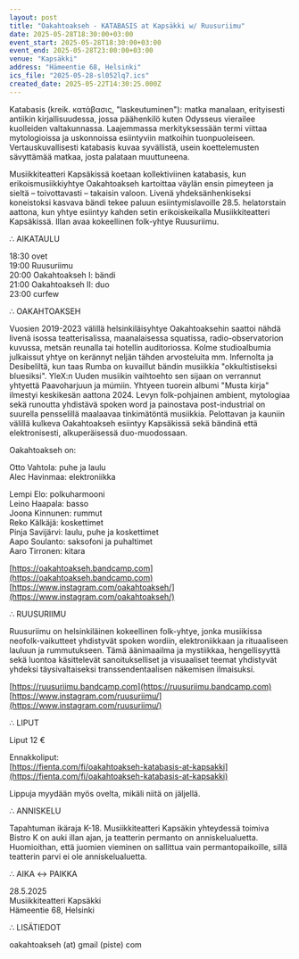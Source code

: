 ```yaml
---
layout: post
title: "Oakahtoakseh - KATABASIS at Kapsäkki w/ Ruusuriimu"
date: 2025-05-28T18:30:00+03:00
event_start: 2025-05-28T18:30:00+03:00
event_end: 2025-05-28T23:00:00+03:00
venue: "Kapsäkki"
address: "Hämeentie 68, Helsinki"
ics_file: "2025-05-28-sl052lq7.ics"
created_date: 2025-05-22T14:30:25.000Z
---
```


Katabasis (kreik. κατάβασις, "laskeutuminen"): matka manalaan, erityisesti antiikin kirjallisuudessa, jossa päähenkilö kuten Odysseus vierailee kuolleiden valtakunnassa. Laajemmassa merkityksessään termi viittaa mytologioissa ja uskonnoissa esiintyviin matkoihin tuonpuoleiseen. Vertauskuvallisesti katabasis kuvaa syvällistä, usein koettelemusten sävyttämää matkaa, josta palataan muuttuneena.  
  
Musiikkiteatteri Kapsäkissä koetaan kollektiviinen katabasis, kun erikoismusiikkiyhtye Oakahtoakseh kartoittaa väylän ensin pimeyteen ja sieltä – toivottavasti – takaisin valoon. Livenä yhdeksänhenkiseksi koneistoksi kasvava bändi tekee paluun esiintymislavoille 28.5. helatorstain aattona, kun yhtye esiintyy kahden setin erikoiskeikalla Musiikkiteatteri Kapsäkissä. Illan avaa kokeellinen folk-yhtye Ruusuriimu.  
  
∴ AIKATAULU  
  
18:30 ovet  
19:00 Ruusuriimu  
20:00 Oakahtoakseh I: bändi  
21:00 Oakahtoakseh II: duo  
23:00 curfew  
  
∴ OAKAHTOAKSEH  
  
Vuosien 2019-2023 välillä helsinkiläisyhtye Oakahtoaksehin saattoi nähdä livenä isossa teatterisalissa, maanalaisessa squatissa, radio-observatorion kuvussa, metsän reunalla tai hotellin auditoriossa. Kolme studioalbumia julkaissut yhtye on kerännyt neljän tähden arvosteluita mm. Infernolta ja Desibeliltä, kun taas Rumba on kuvaillut bändin musiikkia "okkultistiseksi bluesiksi". YleX:n Uuden musiikin vaihtoehto sen sijaan on verrannut yhtyettä Paavoharjuun ja múmiin. Yhtyeen tuorein albumi "Musta kirja" ilmestyi keskikesän aattona 2024. Levyn folk-pohjainen ambient, mytologiaa sekä runoutta yhdistävä spoken word ja painostava post-industrial on suurella pensselillä maalaavaa tinkimätöntä musiikkia. Pelottavan ja kauniin välillä kulkeva Oakahtoakseh esiintyy Kapsäkissä sekä bändinä että elektronisesti, alkuperäisessä duo-muodossaan.  
  
Oakahtoakseh on:  
  
Otto Vahtola: puhe ja laulu  
Alec Havinmaa: elektroniikka  
  
Lempi Elo: polkuharmooni  
Leino Haapala: basso  
Joona Kinnunen: rummut  
Reko Kälkäjä: koskettimet  
Pinja Savijärvi: laulu, puhe ja koskettimet  
Aapo Soulanto: saksofoni ja puhaltimet  
Aaro Tirronen: kitara  
  
[https://oakahtoakseh.bandcamp.com](https://oakahtoakseh.bandcamp.com)  
[https://www.instagram.com/oakahtoakseh/](https://www.instagram.com/oakahtoakseh/)  
  
∴ RUUSURIIMU  
  
Ruusuriimu on helsinkiläinen kokeellinen folk-yhtye, jonka musiikissa neofolk-vaikutteet yhdistyvät spoken wordiin, elektroniikkaan ja rituaaliseen lauluun ja rummutukseen. Tämä äänimaailma ja mystiikkaa, hengellisyyttä sekä luontoa käsittelevät sanoitukselliset ja visuaaliset teemat yhdistyvät yhdeksi täysivaltaiseksi transsendentaalisen näkemisen ilmaisuksi.  
  
[https://ruusuriimu.bandcamp.com](https://ruusuriimu.bandcamp.com)  
[https://www.instagram.com/ruusuriimu/](https://www.instagram.com/ruusuriimu/)  
  
∴ LIPUT  
  
Liput 12 €  
  
Ennakkoliput:  
[https://fienta.com/fi/oakahtoakseh-katabasis-at-kapsakki](https://fienta.com/fi/oakahtoakseh-katabasis-at-kapsakki)  
  
Lippuja myydään myös ovelta, mikäli niitä on jäljellä.  
  
∴ ANNISKELU  
  
Tapahtuman ikäraja K-18. Musiikkiteatteri Kapsäkin yhteydessä toimiva Bistro K on auki illan ajan, ja teatterin permanto on anniskelualuetta. Huomioithan, että juomien vieminen on sallittua vain permantopaikoille, sillä teatterin parvi ei ole anniskelualuetta.  
  
∴ AIKA ↔ PAIKKA  
  
28.5.2025  
Musiikkiteatteri Kapsäkki  
Hämeentie 68, Helsinki  
  
∴ LISÄTIEDOT  
  
oakahtoakseh (at) gmail (piste) com
